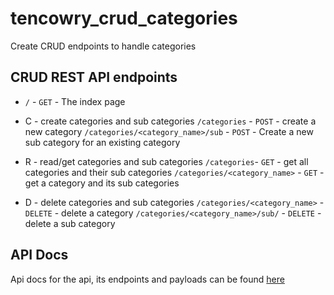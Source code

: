 # tencowry_crud_categories
Create CRUD endpoints to handle categories

## CRUD REST API endpoints
* `/` - `GET` - The index page

* C - create categories and sub categories
`/categories` - `POST` - create a new category
`/categories/<category_name>/sub` - `POST` - Create a new sub category for an existing category

* R - read/get categories and sub categories
`/categories`- `GET` - get all categories and their sub categories
`/categories/<category_name>` - `GET` - get a category and its sub categories

* D - delete categories and sub categories
`/categories/<category_name>` - `DELETE` - delete a category
`/categories/<category_name>/sub/` - `DELETE` - delete a sub category

## API Docs
Api docs for the api, its endpoints and payloads can be found [here](https://docs.google.com/document/d/1qKwQerWQ2OL6pUik_uGk0eAgER0v1V3DtqmWp7ST2DQ/edit?usp=sharing)